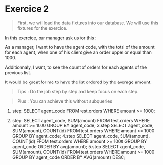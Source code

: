 # Exercice 2

> First, we will load the data fixtures into our database. 
We will use this fixtures for the exercice.

In this exercice, our manager ask us for this :

As a manager, I want to have the agent code, 
with the total of the amount for each agent, 
when one of his client give an order upper or equal than 1000.

Additionnaly, I want, to see the count of orders for each agents of the previous list.

It would be great for me to have the list ordered by the average amount.

> Tips :
> Do the job step by step and keep focus on each step.

> Plus :
> You can achieve this without subqueries

1. step:
SELECT agent_code FROM test.orders WHERE amount >= 1000;

2. step:
SELECT agent_code, SUM(amount) FROM test.orders
				  WHERE amount >= 1000
                  GROUP BY agent_code;
3.step
SELECT agent_code, SUM(amount), COUNT(id) FROM test.orders
				  WHERE amount >= 1000
                  GROUP BY agent_code;
4.step
SELECT agent_code, SUM(amount), COUNT(id) FROM test.orders
				  WHERE amount >= 1000
                  GROUP BY agent_code
                  ORDER BY avg(amount);
5.step
SELECT agent_code, 
	SUM(amount),
		COUNT(id) 
FROM test.orders
WHERE amount >= 1000
	GROUP BY agent_code
			ORDER BY AVG(amount)
				DESC;






